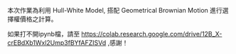 本次作業為利用 Hull-White Model, 搭配 Geometrical Brownian Motion 進行選擇權價格之計算。

如果打不開ipynb檔，請至 https://colab.research.google.com/drive/12B_X-crEBdXb1Wxl2Ump3fBYfAFZISVd ,感謝！
